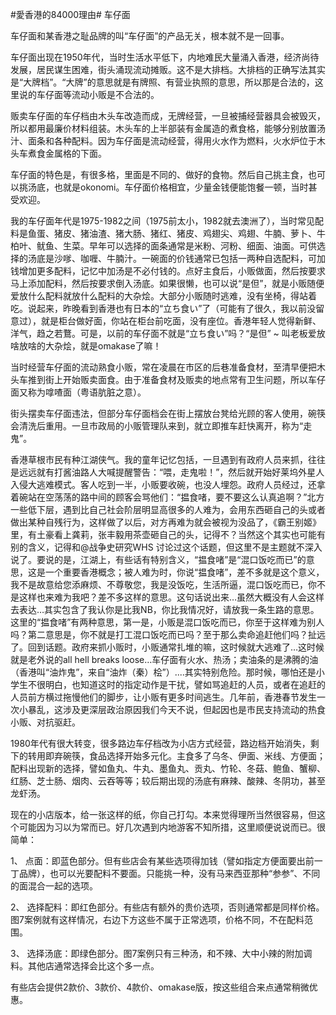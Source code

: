#愛香港的84000理由# 车仔面

车仔面和某香港之耻品牌的叫“车仔面”的产品无关，根本就不是一回事。

车仔面出现在1950年代，当时生活水平低下，内地难民大量涌入香港，经济尚待发展，居民谋生困难，街头涌现流动摊贩。这不是大排档。大排档的正确写法其实是“大牌档”。“大牌”的意思就是有牌照、有营业执照的意思，所以那是合法的，这里说的车仔面等流动小贩是不合法的。

贩卖车仔面的车仔档由木头车改造而成，无牌经营，一旦被捕经营器具会被毁灭，所以都用最廉价材料组装。木头车的上半部装有金属造的煮食格，能够分别放置汤汁、面条和各种配料。因为车仔面是流动经营，得用火水作为燃料，火水炉位于木头车煮食金属格的下面。

车仔面的特色是，有很多格，里面是不同的、做好的食物。然后自己挑主食，也可以挑汤底，也就是okonomi。车仔面价格相宜，少量金钱便能饱餐一顿，当时甚受欢迎。

我的车仔面年代是1975-1982之间（1975前太小，1982就去澳洲了），当时常见配料是鱼蛋、猪皮、猪油渣、猪大肠、猪红、猪皮、鸡翅尖、鸡翅、牛腩、萝卜、牛柏叶、鱿鱼、生菜。早年可以选择的面条通常是米粉、河粉、细面、油面。可供选择的汤底是沙嗲、咖喱、牛腩汁。一碗面的价钱通常已包括一两种自选配料，可加钱增加更多配料，记忆中加汤是不必付钱的。点好主食后，小贩做面，然后按要求马上添加配料，然后按要求倒入汤底。如果很懒，也可以说“是但”，就是小贩随便爱放什么配料就放什么配料的大杂烩。大部分小贩随时逃难，没有坐椅，得站着吃。说起来，昨晚看到香港也有日本的“立ち食い”了（可能有了很久，我以前没留意过），就是柜台做好面，你站在柜台前吃面，没有座位。香港年轻人觉得新鲜、洋气，趋之若鶩。可是，以前的车仔面不就是“立ち食い”吗？“是但” ~ 叫老板爱放啥放啥的大杂烩，就是omakase了嘛！

当时经营车仔面的流动熟食小贩，常在凌晨在市区的后巷准备食材，至清早便把木头车推到街上开始贩卖面食。由于准备食材及贩卖的地点常有卫生问题，所以车仔面又称为嗱喳面（粤语肮脏之意）。

街头摆卖车仔面违法，但部分车仔面档会在街上摆放台凳给光顾的客人使用，碗筷会清洗后重用。一旦市政局的小贩管理队来到，就立即推车赶快离开，称为“走鬼”。

香港草根市民有种江湖侠气。我的童年记忆包括，一旦遇到有政府人员来抓，往往是远远就有打酱油路人大喊提醒警告：“喂，走鬼啦！”，然后就开始好莱坞外星人入侵大逃难模式。客人吃到一半，小贩要收碗，也没人埋怨。政府人员经过，还拿着碗站在空荡荡的路中间的顾客会骂他们：“揾食啫，要不要这么认真追啊？”北方一些低下层，遇到比自己社会阶层明显高很多的人难为，会用东西砸自己的头或者做出某种自残行为，这样做了以后，对方再难为就会被视为没品了，《霸王别姬》里，有土豪看上龚莉，张丰毅用茶壶砸自己的头，记得不？当然这个其实也可能有别的含义，记得和@战争史研究WHS  讨论过这个话题，但这里不是主题就不深入说了。要说的是，江湖上，有些话有特别含义，“揾食啫”是“混口饭吃而已”的意思，这是一个重要香港概念；被人难为时，你说“揾食啫”，差不多就是这个意义，我不是故意给您添麻烦、不尊敬您，我是没饭吃，生活所逼，混口饭吃而已，你不是这样也来难为我吧？差不多这样的意思。这句话说出来…虽然大概没有人会这样去表达…其实包含了我认你是比我NB，你比我情况好，请放我一条生路的意思。这里的“揾食啫”有两种意思，第一是，小贩是混口饭吃而已，你至于这样难为别人吗？第二意思是，你不就是打工混口饭吃而已吗？至于那么卖命追赶他们吗？扯远了。回到话题。政府来抓小贩时，小贩通常扎堆的嘛，这时候就大逃难了…这时候就是老外说的all hell breaks loose…车仔面有火水、热汤；卖油条的是沸腾的油（香港叫“油炸鬼”，来自“油炸（秦）桧”）....其实特别危险。那时候，哪怕还是小学生不很明白，也知道这时的指定动作是干扰，譬如骂追赶的人员，或者在追赶的人员前方横过拖慢他们的脚步，让小贩有更多时间逃生。几年前，香港春节发生一次小暴乱，这涉及更深层政治原因我们今天不说，但起因也是市民支持流动的热食小贩、对抗驱赶。

1980年代有很大转变，很多路边车仔档改为小店方式经营，路边档开始消失，剩下的转用即弃碗筷，食品选择开始多元化。主食多了乌冬、伊面、米线、方便面；配料出现新的选择，譬如鱼丸、牛丸、墨鱼丸、贡丸、竹轮、冬菇、鲍鱼、蟹柳、红肠、芝士肠、烟肉、云吞等等；较后期出现的汤底有麻辣、酸辣、冬阴功，甚至龙虾汤。

现在的小店版本，给一张这样的纸，你自己打勾。本来觉得理所当然很容易，但这个可能因为习以为常而已。好几次遇到内地游客不知所措，这里顺便说说而已。很简单：

1、 点面：即蓝色部分。但有些店会有某些选项得加钱（譬如指定方便面要出前一丁品牌），也可以光要配料不要面。只能挑一种，没有马来西亚那种“参参”、不同的面混合一起的选项。

2、 选择配料：即红色部分。有些店有额外的贵价选项，否则通常都是同样价格。图7案例就有这样情况，右边下方这些不属于正常选项，价格不同，不在配料范围。

3、 选择汤底：即绿色部分。图7案例只有三种汤，和不辣、大中小辣的附加调料。其他店通常选择会比这个多一点。

有些店会提供2款价、3款价、4款价、omakase版，按这些组合来点通常稍微优惠。

